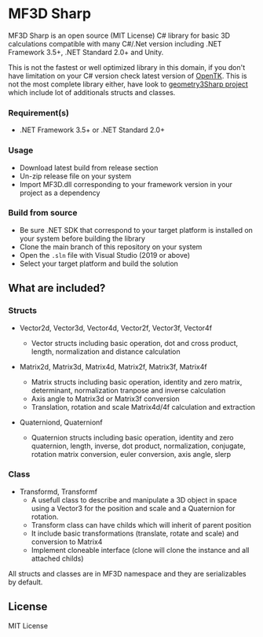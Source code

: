 # MF3D Sharp

MF3D Sharp is an open source (MIT License) C# library for basic 3D calculations compatible with many C#/.Net version including .NET Framework 3.5+, .NET Standard 2.0+ and Unity.

This is not the fastest or well optimized library in this domain, if you don't have limitation on your C# version check latest version of [OpenTK](https://github.com/opentk/opentk).
This is not the most complete library either, have look to [geometry3Sharp project](https://github.com/gradientspace/geometry3Sharp) which include lot of additionals structs and classes.


### Requirement(s)

* .NET Framework 3.5+ or .NET Standard 2.0+


### Usage

* Download latest build from release section
* Un-zip release file on your system
* Import MF3D.dll corresponding to your framework version in your project as a dependency


### Build from source

* Be sure .NET SDK that correspond to your target platform is installed on your system before building the library
* Clone the main branch of this repository on your system
* Open the `.sln` file with Visual Studio (2019 or above)
* Select your target platform and build the solution


## What are included?

### Structs

* Vector2d, Vector3d, Vector4d, Vector2f, Vector3f, Vector4f
    * Vector structs including basic operation, dot and cross product, length, normalization and distance calculation

* Matrix2d, Matrix3d, Matrix4d, Matrix2f, Matrix3f, Matrix4f
    * Matrix structs including basic operation, identity and zero matrix, determinant, normalization tranpose and inverse calculation
    * Axis angle to Matrix3d or Matrix3f conversion
    * Translation, rotation and scale Matrix4d/4f calculation and extraction

* Quaterniond, Quaternionf
    * Quaternion structs including basic operation, identity and zero quaternion, length, inverse, dot product, normalization, conjugate, rotation matrix conversion, euler conversion, axis angle, slerp

### Class

* Transformd, Transformf
    * A usefull class to describe and manipulate a 3D object in space using a Vector3 for the position and scale and a Quaternion for rotation.
    * Transform class can have childs which will inherit of parent position
    * It include basic transformations (translate, rotate and scale) and conversion to Matrix4
    * Implement cloneable interface (clone will clone the instance and all attached childs)

All structs and classes are in MF3D namespace and they are serializables by default.


## License

MIT License